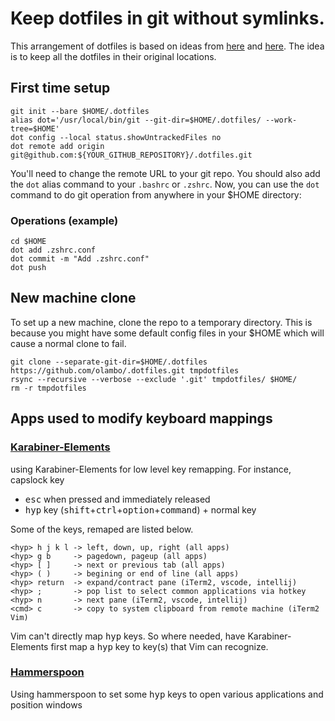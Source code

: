 # Keep dotfiles in git without symlinks.

This arrangement of dotfiles is based on ideas from [here](https://news.ycombinator.com/item?id=11070797) and [here](https://github.com/anandpiyer/.dotfiles/tree/master/.dotfiles). 
The idea is to keep all the dotfiles in their original locations.

## First time setup
```
git init --bare $HOME/.dotfiles
alias dot='/usr/local/bin/git --git-dir=$HOME/.dotfiles/ --work-tree=$HOME'
dot config --local status.showUntrackedFiles no
dot remote add origin git@github.com:${YOUR_GITHUB_REPOSITORY}/.dotfiles.git
```
You'll need to change the remote URL to your git repo. You should also add the `dot` alias command to your `.bashrc` or  `.zshrc`. 
Now, you can use the `dot` command to do git operation from anywhere in your $HOME directory:

### Operations (example)
```
cd $HOME
dot add .zshrc.conf
dot commit -m "Add .zshrc.conf"
dot push
```
## New machine clone
To set up a new machine, clone the repo to a temporary directory. 
This is because you might have some default config files in your $HOME which will cause a normal clone to fail.
```
git clone --separate-git-dir=$HOME/.dotfiles https://github.com/olambo/.dotfiles.git tmpdotfiles
rsync --recursive --verbose --exclude '.git' tmpdotfiles/ $HOME/
rm -r tmpdotfiles
```
## Apps used to modify keyboard mappings

### [Karabiner-Elements](https://pqrs.org/osx/karabiner/)
using Karabiner-Elements for low level key remapping. For instance, capslock key
- <kbd>esc</kbd> when pressed and immediately released
- <kbd>hyp</kbd> key (<kbd>shift</kbd>+<kbd>ctrl</kbd>+<kbd>option</kbd>+<kbd>command</kbd>) + normal key

Some of the keys, remaped are listed below.

```
<hyp> h j k l -> left, down, up, right (all apps)
<hyp> g b     -> pagedown, pageup (all apps)
<hyp> [ ]     -> next or previous tab (all apps)
<hyp> ( )     -> begining or end of line (all apps)
<hyp> return  -> expand/contract pane (iTerm2, vscode, intellij) 
<hyp> ;       -> pop list to select common applications via hotkey
<hyp> n       -> next pane (iTerm2, vscode, intellij) 
<cmd> c       -> copy to system clipboard from remote machine (iTerm2 Vim)
```
Vim can't directly map <kbd>hyp</kbd> keys. So where needed, have Karabiner-Elements first map a <kbd>hyp</kbd> key to key(s) that Vim can recognize.

### [Hammerspoon](https://www.hammerspoon.org)
Using hammerspoon to set some <kbd>hyp</kbd> keys to open various applications and position windows


